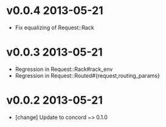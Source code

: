 # v0.0.4 2013-05-21

- Fix equalizing of Request::Rack

# v0.0.3 2013-05-21

- Regression in Request::Rack#rack_env
- Regression in Request::Routed#{request,routing_params}

# v0.0.2 2013-05-21

* [change] Update to concord ~> 0.1.0
